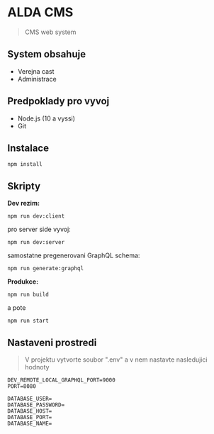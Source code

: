 # ALDA CMS

> CMS web system

## System obsahuje

-   Verejna cast
-   Administrace

## Predpoklady pro vyvoj

-   Node.js (10 a vyssi)
-   Git

## Instalace

```npm
npm install
```

## Skripty

**Dev rezim:**

```npm
npm run dev:client
```

pro server side vyvoj:

```npm
npm run dev:server
```

samostatne pregenerovani GraphQL schema:

```npm
npm run generate:graphql
```

**Produkce:**

```npm
npm run build
```

a pote

```npm
npm run start
```

## Nastaveni prostredi

> V projektu vytvorte soubor ".env" a v nem nastavte nasledujici hodnoty

```
DEV_REMOTE_LOCAL_GRAPHQL_PORT=9000
PORT=8080

DATABASE_USER=
DATABASE_PASSWORD=
DATABASE_HOST=
DATABASE_PORT=
DATABASE_NAME=
```
